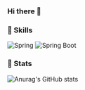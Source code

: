 ### Hi there 👋

### 👊 Skills

![Spring](https://img.shields.io/badge/Spring-FFFFFF?stlye=flat-square&logo=Spring) ![Spring Boot](https://img.shields.io/badge/SpringBoot-FFFFFF?stlye=flat-square&logo=SpringBoot)

### 👊 Stats

![Anurag's GitHub stats](https://github-readme-stats.vercel.app/api?username=LakHyeonKim&show_icons=true&theme=dark)



<!--
**LakHyeonKim/lakhyeonKim** is a ✨ _special_ ✨ repository because its `README.md` (this file) appears on your GitHub profile.

Here are some ideas to get you started:

- 🔭 I’m currently working on ...
- 🌱 I’m currently learning ...
- 👯 I’m looking to collaborate on ...
- 🤔 I’m looking for help with ...
- 💬 Ask me about ...
- 📫 How to reach me: ...
- 😄 Pronouns: ...
- ⚡ Fun fact: ...
-->
